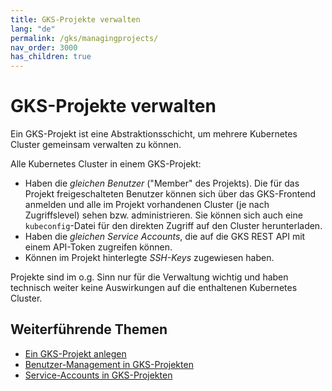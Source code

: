 ```yaml
---
title: GKS-Projekte verwalten
lang: "de"
permalink: /gks/managingprojects/
nav_order: 3000
has_children: true
---
```

<!-- LTeX:  language=de-DE -->
# GKS-Projekte verwalten

Ein GKS-Projekt ist eine Abstraktionsschicht, um mehrere Kubernetes
Cluster gemeinsam verwalten zu können.

Alle Kubernetes Cluster in einem GKS-Projekt:

* Haben die *gleichen Benutzer* ("Member" des Projekts). Die für das Projekt freigeschalteten
  Benutzer können sich über das GKS-Frontend anmelden und alle im Projekt vorhandenen Cluster
  (je nach Zugriffslevel) sehen bzw. administrieren. Sie können sich auch eine `kubeconfig`-Datei für den direkten Zugriff auf den Cluster herunterladen.
* Haben die *gleichen Service Accounts*, die auf die GKS REST API mit einem API-Token
  zugreifen können.
* Können im Projekt hinterlegte *SSH-Keys* zugewiesen haben.

Projekte sind im o.g. Sinn nur für die Verwaltung wichtig und haben technisch weiter keine
Auswirkungen auf die enthaltenen Kubernetes Cluster.

## Weiterführende Themen

* [Ein GKS-Projekt anlegen](/gks/managingprojects/creatingaproject/)
* [Benutzer-Management in GKS-Projekten](/gks/managingprojects/projectusermanagement/)
* [Service-Accounts in GKS-Projekten](/gks/managingprojects/projectserviceaccounts/)
